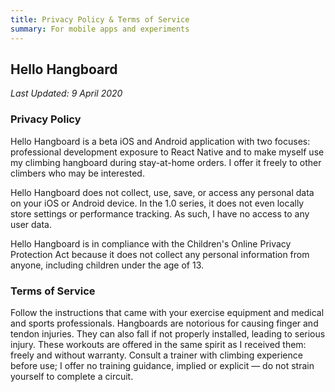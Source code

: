 ```yaml
---
title: Privacy Policy & Terms of Service
summary: For mobile apps and experiments
---
```


## Hello Hangboard

_Last Updated: 9 April 2020_

### Privacy Policy

Hello Hangboard is a beta iOS and Android application with two focuses:
professional development exposure to React Native and to make myself use my
climbing hangboard during stay-at-home orders. I offer it freely to other
climbers who may be interested.

Hello Hangboard does not collect, use, save, or access any personal data on your
iOS or Android device. In the 1.0 series, it does not even locally store settings
or performance tracking. As such, I have no access to any user data.

Hello Hangboard is in compliance with the Children's Online Privacy Protection
Act because it does not collect any personal information from anyone, including
children under the age of 13.

### Terms of Service

Follow the instructions that came with your exercise equipment and medical and
sports professionals. Hangboards are notorious for causing finger and tendon
injuries. They can also fall if not properly installed, leading to serious
injury. These workouts are offered in the same spirit as I received them: freely
and without warranty. Consult a trainer with climbing experience before use; I
offer no training guidance, implied or explicit &mdash; do not strain yourself
to complete a circuit.
